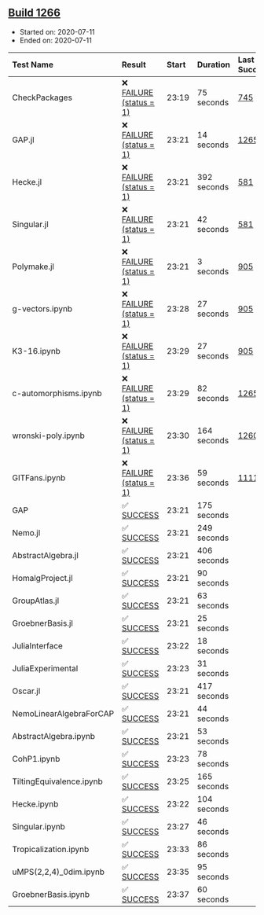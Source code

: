 ## [Build 1266](https://oscarci.mathematik.uni-kl.de/job/oscar-julia-1.4/1266/)

* Started on: 2020-07-11
* Ended on: 2020-07-11

| Test Name    | Result | Start | Duration | Last Success | First Failure |
|:-------------|:-------|:------|:---------|:-------------|:--------------|
| CheckPackages | ❌ [FAILURE (status = 1)](https://oscarci.mathematik.uni-kl.de/job/oscar-julia-1.4/1266/artifact/logs/build-1266/CheckPackages.log) | 23:19 | 75 seconds | [745](https://oscarci.mathematik.uni-kl.de/job/oscar-julia-1.4/745/) | [746](https://oscarci.mathematik.uni-kl.de/job/oscar-julia-1.4/746/) |
| GAP.jl | ❌ [FAILURE (status = 1)](https://oscarci.mathematik.uni-kl.de/job/oscar-julia-1.4/1266/artifact/logs/build-1266/GAP.jl.log) | 23:21 | 14 seconds | [1265](https://oscarci.mathematik.uni-kl.de/job/oscar-julia-1.4/1265/) | [1266](https://oscarci.mathematik.uni-kl.de/job/oscar-julia-1.4/1266/) |
| Hecke.jl | ❌ [FAILURE (status = 1)](https://oscarci.mathematik.uni-kl.de/job/oscar-julia-1.4/1266/artifact/logs/build-1266/Hecke.jl.log) | 23:21 | 392 seconds | [581](https://oscarci.mathematik.uni-kl.de/job/oscar-julia-1.4/581/) | [582](https://oscarci.mathematik.uni-kl.de/job/oscar-julia-1.4/582/) |
| Singular.jl | ❌ [FAILURE (status = 1)](https://oscarci.mathematik.uni-kl.de/job/oscar-julia-1.4/1266/artifact/logs/build-1266/Singular.jl.log) | 23:21 | 42 seconds | [581](https://oscarci.mathematik.uni-kl.de/job/oscar-julia-1.4/581/) | [582](https://oscarci.mathematik.uni-kl.de/job/oscar-julia-1.4/582/) |
| Polymake.jl | ❌ [FAILURE (status = 1)](https://oscarci.mathematik.uni-kl.de/job/oscar-julia-1.4/1266/artifact/logs/build-1266/Polymake.jl.log) | 23:21 | 3 seconds | [905](https://oscarci.mathematik.uni-kl.de/job/oscar-julia-1.4/905/) | [907](https://oscarci.mathematik.uni-kl.de/job/oscar-julia-1.4/907/) |
| g-vectors.ipynb | ❌ [FAILURE (status = 1)](https://oscarci.mathematik.uni-kl.de/job/oscar-julia-1.4/1266/artifact/logs/build-1266/g-vectors.ipynb.log) | 23:28 | 27 seconds | [905](https://oscarci.mathematik.uni-kl.de/job/oscar-julia-1.4/905/) | [907](https://oscarci.mathematik.uni-kl.de/job/oscar-julia-1.4/907/) |
| K3-16.ipynb | ❌ [FAILURE (status = 1)](https://oscarci.mathematik.uni-kl.de/job/oscar-julia-1.4/1266/artifact/logs/build-1266/K3-16.ipynb.log) | 23:29 | 27 seconds | [905](https://oscarci.mathematik.uni-kl.de/job/oscar-julia-1.4/905/) | [907](https://oscarci.mathematik.uni-kl.de/job/oscar-julia-1.4/907/) |
| c-automorphisms.ipynb | ❌ [FAILURE (status = 1)](https://oscarci.mathematik.uni-kl.de/job/oscar-julia-1.4/1266/artifact/logs/build-1266/c-automorphisms.ipynb.log) | 23:29 | 82 seconds | [1265](https://oscarci.mathematik.uni-kl.de/job/oscar-julia-1.4/1265/) | [1266](https://oscarci.mathematik.uni-kl.de/job/oscar-julia-1.4/1266/) |
| wronski-poly.ipynb | ❌ [FAILURE (status = 1)](https://oscarci.mathematik.uni-kl.de/job/oscar-julia-1.4/1266/artifact/logs/build-1266/wronski-poly.ipynb.log) | 23:30 | 164 seconds | [1260](https://oscarci.mathematik.uni-kl.de/job/oscar-julia-1.4/1260/) | [1261](https://oscarci.mathematik.uni-kl.de/job/oscar-julia-1.4/1261/) |
| GITFans.ipynb | ❌ [FAILURE (status = 1)](https://oscarci.mathematik.uni-kl.de/job/oscar-julia-1.4/1266/artifact/logs/build-1266/GITFans.ipynb.log) | 23:36 | 59 seconds | [1111](https://oscarci.mathematik.uni-kl.de/job/oscar-julia-1.4/1111/) | [1112](https://oscarci.mathematik.uni-kl.de/job/oscar-julia-1.4/1112/) |
| GAP | ✅ [SUCCESS](https://oscarci.mathematik.uni-kl.de/job/oscar-julia-1.4/1266/artifact/logs/build-1266/GAP.log) | 23:21 | 175 seconds |  |  |
| Nemo.jl | ✅ [SUCCESS](https://oscarci.mathematik.uni-kl.de/job/oscar-julia-1.4/1266/artifact/logs/build-1266/Nemo.jl.log) | 23:21 | 249 seconds |  |  |
| AbstractAlgebra.jl | ✅ [SUCCESS](https://oscarci.mathematik.uni-kl.de/job/oscar-julia-1.4/1266/artifact/logs/build-1266/AbstractAlgebra.jl.log) | 23:21 | 406 seconds |  |  |
| HomalgProject.jl | ✅ [SUCCESS](https://oscarci.mathematik.uni-kl.de/job/oscar-julia-1.4/1266/artifact/logs/build-1266/HomalgProject.jl.log) | 23:21 | 90 seconds |  |  |
| GroupAtlas.jl | ✅ [SUCCESS](https://oscarci.mathematik.uni-kl.de/job/oscar-julia-1.4/1266/artifact/logs/build-1266/GroupAtlas.jl.log) | 23:21 | 63 seconds |  |  |
| GroebnerBasis.jl | ✅ [SUCCESS](https://oscarci.mathematik.uni-kl.de/job/oscar-julia-1.4/1266/artifact/logs/build-1266/GroebnerBasis.jl.log) | 23:21 | 25 seconds |  |  |
| JuliaInterface | ✅ [SUCCESS](https://oscarci.mathematik.uni-kl.de/job/oscar-julia-1.4/1266/artifact/logs/build-1266/JuliaInterface.log) | 23:22 | 18 seconds |  |  |
| JuliaExperimental | ✅ [SUCCESS](https://oscarci.mathematik.uni-kl.de/job/oscar-julia-1.4/1266/artifact/logs/build-1266/JuliaExperimental.log) | 23:23 | 31 seconds |  |  |
| Oscar.jl | ✅ [SUCCESS](https://oscarci.mathematik.uni-kl.de/job/oscar-julia-1.4/1266/artifact/logs/build-1266/Oscar.jl.log) | 23:21 | 417 seconds |  |  |
| NemoLinearAlgebraForCAP | ✅ [SUCCESS](https://oscarci.mathematik.uni-kl.de/job/oscar-julia-1.4/1266/artifact/logs/build-1266/NemoLinearAlgebraForCAP.log) | 23:21 | 44 seconds |  |  |
| AbstractAlgebra.ipynb | ✅ [SUCCESS](https://oscarci.mathematik.uni-kl.de/job/oscar-julia-1.4/1266/artifact/logs/build-1266/AbstractAlgebra.ipynb.log) | 23:21 | 53 seconds |  |  |
| CohP1.ipynb | ✅ [SUCCESS](https://oscarci.mathematik.uni-kl.de/job/oscar-julia-1.4/1266/artifact/logs/build-1266/CohP1.ipynb.log) | 23:23 | 78 seconds |  |  |
| TiltingEquivalence.ipynb | ✅ [SUCCESS](https://oscarci.mathematik.uni-kl.de/job/oscar-julia-1.4/1266/artifact/logs/build-1266/TiltingEquivalence.ipynb.log) | 23:25 | 165 seconds |  |  |
| Hecke.ipynb | ✅ [SUCCESS](https://oscarci.mathematik.uni-kl.de/job/oscar-julia-1.4/1266/artifact/logs/build-1266/Hecke.ipynb.log) | 23:22 | 104 seconds |  |  |
| Singular.ipynb | ✅ [SUCCESS](https://oscarci.mathematik.uni-kl.de/job/oscar-julia-1.4/1266/artifact/logs/build-1266/Singular.ipynb.log) | 23:27 | 46 seconds |  |  |
| Tropicalization.ipynb | ✅ [SUCCESS](https://oscarci.mathematik.uni-kl.de/job/oscar-julia-1.4/1266/artifact/logs/build-1266/Tropicalization.ipynb.log) | 23:33 | 86 seconds |  |  |
| uMPS(2,2,4)_0dim.ipynb | ✅ [SUCCESS](https://oscarci.mathematik.uni-kl.de/job/oscar-julia-1.4/1266/artifact/logs/build-1266/uMPS-2-2-4-_0dim.ipynb.log) | 23:35 | 95 seconds |  |  |
| GroebnerBasis.ipynb | ✅ [SUCCESS](https://oscarci.mathematik.uni-kl.de/job/oscar-julia-1.4/1266/artifact/logs/build-1266/GroebnerBasis.ipynb.log) | 23:37 | 60 seconds |  |  |
